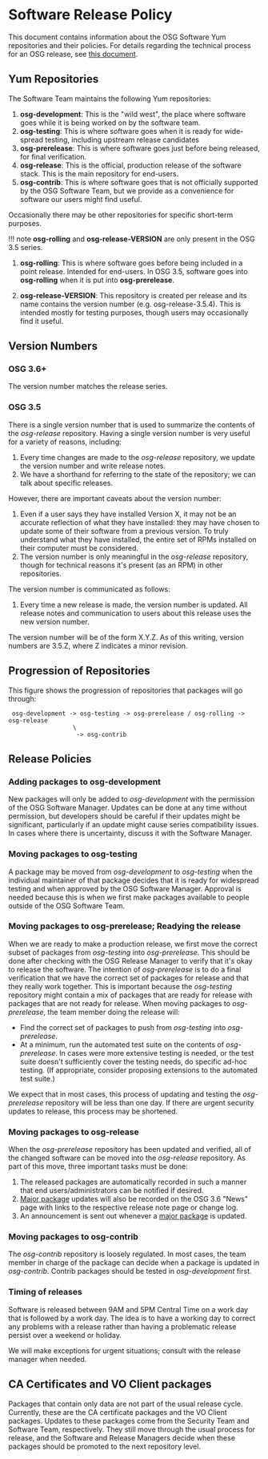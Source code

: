 Software Release Policy
=======================

This document contains information about the OSG Software Yum repositories and their policies.
For details regarding the technical process for an OSG release, see [this document](../release/cut-sw-release.md).

Yum Repositories
----------------

The Software Team maintains the following Yum repositories:

1.  **osg-development**: This is the "wild west", the place where software goes while it is being worked on by the
    software team.
1.  **osg-testing**: This is where software goes when it is ready for wide-spread testing, including upstream release
    candidates
1.  **osg-prerelease**: This is where software goes just before being released, for final verification.
1.  **osg-release**: This is the official, production release of the software stack.
    This is the main repository for end-users.
1.  **osg-contrib**: This is where software goes that is not officially supported by the OSG Software Team,
    but we provide as a convenience for software our users might find useful.

Occasionally there may be other repositories for specific short-term purposes.

!!! note
    **osg-rolling** and **osg-release-VERSION** are only present in the OSG 3.5 series.

1.  **osg-rolling**: This is where software goes before being included in a point release. Intended for end-users.
    In OSG 3.5, software goes into **osg-rolling** when it is put into **osg-prerelease**.

1.  **osg-release-VERSION**: This repository is created per release and its name contains the version number (e.g. osg-release-3.5.4).
    This is intended mostly for testing purposes, though users may occasionally find it useful.

Version Numbers
---------------

### OSG 3.6+

The version number matches the release series.

### OSG 3.5

There is a single version number that is used to summarize the contents of the *osg-release* repository.
Having a single version number is very useful for a variety of reasons, including:

1.  Every time changes are made to the *osg-release* repository, we update the version number and write release notes.
1.  We have a shorthand for referring to the state of the repository; we can talk about specific releases.

However, there are important caveats about the version number:

1.  Even if a user says they have installed Version X, it may not be an accurate reflection of what they have installed:
    they may have chosen to update some of their software from a previous version.
    To truly understand what they have installed, the entire set of RPMs installed on their computer must be considered.
1.  The version number is only meaningful in the *osg-release* repository, though for technical reasons it's present (as
    an RPM) in other repositories.

The version number is communicated as follows:

1.  Every time a new release is made, the version number is updated.
    All release notes and communication to users about this release uses the new version number.

The version number will be of the form X.Y.Z. As of this writing, version numbers are 3.5.Z, where Z indicates a minor
revision.

Progression of Repositories
---------------------------

This figure shows the progression of repositories that packages will go through:

     osg-development -> osg-testing -> osg-prerelease / osg-rolling -> osg-release
                      \
                       -> osg-contrib

Release Policies
----------------

### Adding packages to osg-development

New packages will only be added to *osg-development* with the permission of the OSG Software Manager.
Updates can be done at any time without permission, but developers should be careful if their updates might be
significant, particularly if an update might cause series compatibility issues.
In cases where there is uncertainty, discuss it with the Software Manager.

### Moving packages to osg-testing

A package may be moved from *osg-development* to *osg-testing* when the individual maintainer of that package decides
that it is ready for widespread testing and when approved by the OSG Software Manager.
Approval is needed because this is when we first make packages available to people outside of the OSG Software Team.

### Moving packages to osg-prerelease; Readying the release

When we are ready to make a production release, we first move the correct subset of packages from *osg-testing* into
*osg-prerelease*.
This should be done after checking with the OSG Release Manager to verify that it's okay to release the software.
The intention of *osg-prerelease* is to do a final verification that we have the correct set of packages for release and
that they really work together.
This is important because the *osg-testing* repository might contain a mix of packages that are ready for release with
packages that are not ready for release.
When moving packages to *osg-prerelease*, the team member doing the release will:

-   Find the correct set of packages to push from *osg-testing* into *osg-prerelease*.
-   At a minimum, run the automated test suite on the contents of *osg-prerelease*.
    In cases were more extensive testing is needed, or the test suite doesn't sufficiently cover the testing needs, do
    specific ad-hoc testing.
    (If appropriate, consider proposing extensions to the automated test suite.)

We expect that in most cases, this process of updating and testing the *osg-prerelease* repository
will be less than one day.
If there are urgent security updates to release, this process may be shortened.

### Moving packages to osg-release

When the *osg-prerelease* repository has been updated and verified, all of the changed software can be moved into the
*osg-release* repository.
As part of this move, three important tasks must be done:

1.  The released packages are automatically recorded in such a manner that end users/administrators can be notified if desired.
1.  [Major package](community-testing.md#major-packages) updates will also be recorded on the OSG 3.6 "News" page with links to the respective release note page or change log.
1.  An announcement is sent out whenever a [major package](community-testing.md#major-packages) is updated.

### Moving packages to osg-contrib

The *osg-contrib* repository is loosely regulated.
In most cases, the team member in charge of the package can decide when a package is updated in *osg-contrib*.
Contrib packages should be tested in *osg-development* first.

### Timing of releases

Software is released between 9AM and 5PM Central Time on a work day that is followed by a work day.
The idea is to have a working day to correct any problems with a release rather than having a problematic
release persist over a weekend or holiday.

We will make exceptions for urgent situations; consult with the release manager when needed.

CA Certificates and VO Client packages
--------------------------------------

Packages that contain only data are not part of the usual release cycle.
Currently, these are the CA certificate packages and the VO Client packages.
Updates to these packages come from the Security Team and Software Team, respectively.
They still move through the usual process for release, and the Software and Release Managers decide when these packages
should be promoted to the next repository level.

